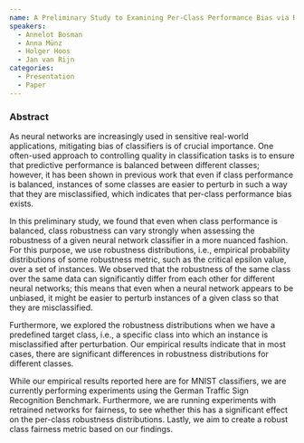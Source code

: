 ```yaml
---
name: A Preliminary Study to Examining Per-Class Performance Bias via Robustness Distributions
speakers:
  - Annelot Bosman
  - Anna Münz
  - Holger Hoos
  - Jan van Rijn
categories:
  - Presentation
  - Paper
---
```


### Abstract

As neural networks are increasingly used in sensitive real-world applications, mitigating bias of classifiers is of crucial importance.
One often-used approach to controlling quality in classification tasks is to ensure that predictive performance is balanced between different classes;
however, it has been shown in previous work that even if class performance is balanced, instances of some classes are easier to perturb in such a way that they are misclassified, which indicates that per-class performance bias exists.

In this preliminary study, we found that even when class performance is balanced, class robustness can vary strongly when assessing the robustness of a given neural network classifier in a more nuanced fashion.
For this purpose, we use robustness distributions, i.e., empirical probability distributions of some robustness metric, such as the critical epsilon value,  over a set of instances.
We observed that the robustness of the same class over the same data can significantly differ from each other for different neural networks;
this means that even when a neural network appears to be unbiased, it might be easier to perturb instances of a given class so that they are misclassified.

Furthermore, we explored the robustness distributions when we have a predefined target class, i.e., a specific class into which an instance is misclassified after perturbation.
Our empirical results indicate that in most cases, there are significant differences in robustness distributions for different classes.

While our empirical results reported here are for MNIST classifiers,
we are currently performing experiments using the German Traffic Sign Recognition Benchmark.
Furthermore, we are running experiments with retrained networks for fairness, to see whether this has a significant effect on the per-class robustness distributions.
Lastly, we aim to create a robust class fairness metric based on our findings.
